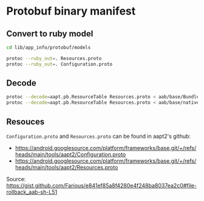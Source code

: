 # Protobuf binary manifest

## Convert to ruby model

```bash
cd lib/app_info/protobuf/models

protoc --ruby_out=. Resources.proto
protoc --ruby_out=. Configuration.proto
```

## Decode

```bash
protoc --decode=aapt.pb.ResourceTable Resources.proto < aab/base/BundleConfig.pb > BundleConfig.txt
protoc --decode=aapt.pb.ResourceTable Resources.proto < aab/base/native.pb > native.txt
```

## Resouces

`Configuration.proto` and `Resources.proto` can be found in aapt2's github:

- https://android.googlesource.com/platform/frameworks/base.git/+/refs/heads/main/tools/aapt2/Configuration.proto
- https://android.googlesource.com/platform/frameworks/base.git/+/refs/heads/main/tools/aapt2/Resources.proto

Source: https://gist.github.com/Farious/e841ef85a8f4280e4f248ba8037ea2c0#file-rollback_aab-sh-L51
